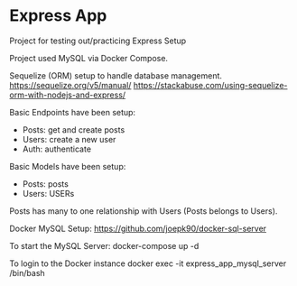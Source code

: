 # Express App
Project for testing out/practicing Express Setup

Project used MySQL via Docker Compose.

Sequelize (ORM) setup to handle database management.
https://sequelize.org/v5/manual/
https://stackabuse.com/using-sequelize-orm-with-nodejs-and-express/

Basic Endpoints have been setup:
- Posts: get and create posts
- Users: create a new user
- Auth: authenticate

Basic Models have been setup:
- Posts: posts
- Users: USERs

Posts has many to one relationship with Users (Posts belongs to Users).


Docker MySQL Setup:
https://github.com/joepk90/docker-sql-server

To start the MySQL Server:
docker-compose up -d

To login to the Docker instance
docker exec -it express_app_mysql_server /bin/bash